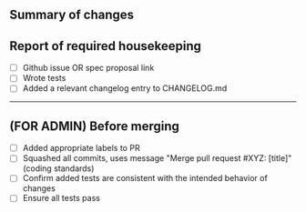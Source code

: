 ## Summary of changes

<Describe summary of major changes here>

## Report of required housekeeping

- [ ] Github issue OR spec proposal link
- [ ] Wrote tests
- [ ] Added a relevant changelog entry to CHANGELOG.md

----

## (FOR ADMIN) Before merging

- [ ] Added appropriate labels to PR
- [ ] Squashed all commits, uses message "Merge pull request #XYZ: [title]" (coding standards)
- [ ] Confirm added tests are consistent with the intended behavior of changes
- [ ] Ensure all tests pass
